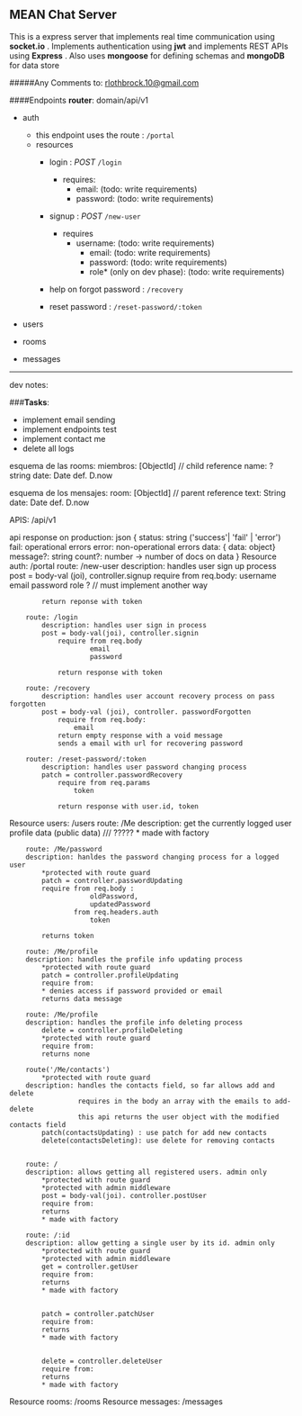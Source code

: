 ## MEAN Chat Server
This is a express server that implements real time communication using __socket.io__
. Implements authentication using __jwt__
and implements REST APIs using __Express__
. Also uses __mongoose__ for defining schemas and 
__mongoDB__ for data store

#####Any Comments to:
rlothbrock.10@gmail.com



####Endpoints
__router__:  domain/api/v1
- auth
    - this endpoint uses the route : `/portal`
    - resources
        - login : _POST_ `/login`
            -   requires:
                - email: (todo: write requirements)
                - password: (todo: write requirements)
        - signup : _POST_ `/new-user`
            - requires
                - username: (todo: write requirements)
                  - email: (todo: write requirements)
                  - password: (todo: write requirements)
                  - role* (only on dev phase): (todo: write requirements)

        - help on forgot password : `/recovery`
        - reset password : `/reset-password/:token`
- users
    
- rooms
- messages

-----------
dev notes:

###__Tasks__: 
- implement email sending
- implement endpoints test
- implement contact me
- delete all logs


esquema de las rooms:
miembros: [ObjectId] // child reference
name: ? string
date: Date def. D.now


esquema de los mensajes:
room: [ObjectId] // parent reference
text:  String
date: Date def. D.now

APIS: /api/v1

api response on production: json {
	status: string ('success'| 'fail' | 'error')
		fail: 	operational errors
		error: 	non-operational errors
	data: 		{ data: object}
	message?: 	string
	count?: 	number  -> number of docs on data 
} 
Resource auth: /portal
        route: /new-user
            description: handles user sign up process
            post = body-val (joi), controller.signup
                require from req.body: 
                        username
                        email
                        password
                        role ? // must implement another way

            return reponse with token

        route: /login
            description: handles user sign in process
            post = body-val(joi), controller.signin
                require from req.body
                        email
                        password

                return response with token

        route: /recovery
            description: handles user account recovery process on pass forgotten		
            post = body-val (joi), controller. passwordForgotten
                require from req.body:
                    email
                return empty response with a void message
                sends a email with url for recovering password

        router: /reset-password/:token
            description: handles user password changing process
            patch = controller.passwordRecovery
                require from req.params
                    token

                return response with user.id, token
Resource users: /users
        route: /Me
        description: get the currently logged user profile data (public data)
            /// ?????
        	* made with factory


        route: /Me/password
        description: hanldes the password changing process for a logged user
        	*protected with route guard
        	patch = controller.passwordUpdating
        	require from req.body :
        				oldPassword, 
        				updatedPassword
        			from req.headers.auth
        				token

        	returns token

        route: /Me/profile
        description: handles the profile info updating process
        	*protected with route guard
        	patch = controller.profileUpdating
        	require from: 
            * denies access if password provided or email
        	returns data message

        route: /Me/profile
        description: handles the profile info deleting process
        	delete = controller.profileDeleting
        	*protected with route guard
        	require from:
        	returns none
        
        route('/Me/contacts')
        	*protected with route guard
        description: handles the contacts field, so far allows add and delete
                     requires in the body an array with the emails to add-delete
                     this api returns the user object with the modified contacts field
            patch(contactsUpdating) : use patch for add new contacts
            delete(contactsDeleting): use delete for removing contacts


        route: /
        description: allows getting all registered users. admin only
        	*protected with route guard
        	*protected with admin middleware
			post = body-val(joi). controller.postUser        	
        	require from:
        	returns 
        	* made with factory

        route: /:id
        description: allow getting a single user by its id. admin only
        	*protected with route guard
        	*protected with admin middleware
        	get = controller.getUser
        	require from:
        	returns
        	* made with factory


	      	patch = controller.patchUser
        	require from:
        	returns
        	* made with factory


        	delete = controller.deleteUser
        	require from:
        	returns
        	* made with factory
Resource rooms: /rooms
Resource messages: /messages			
